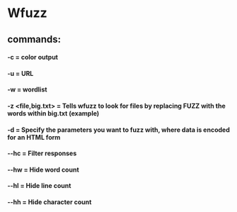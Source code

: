 # Wfuzz

## commands:

#### -c = color output

#### -u = URL

#### -w = wordlist

#### -z <file,big.txt> = Tells wfuzz to look for files by replacing FUZZ with the words within big.txt (example)

#### -d = Specify the parameters you want to fuzz with, where data is encoded for an HTML form

#### --hc = Filter responses

#### --hw = Hide word count 

#### --hl = Hide line count 

#### --hh = Hide character count
